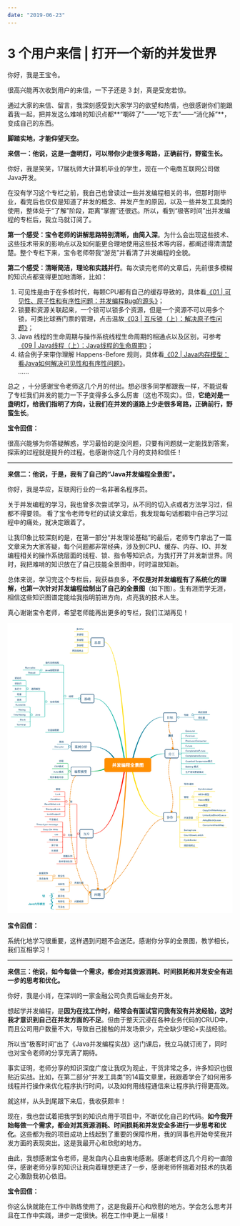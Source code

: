 ```yaml
---
date: "2019-06-23"
---  
```

      
# 3 个用户来信 | 打开一个新的并发世界
你好，我是王宝令。

很高兴能再次收到用户的来信，一下子还是 3 封，真是受宠若惊。

通过大家的来信、留言，我深刻感受到大家学习的欲望和热情，也很感谢你们能跟着我一起，把并发这么难啃的知识点都**“嚼碎了”——“吃下去”——“消化掉”**，变成自己的东西。

**脚踏实地，才能仰望天空。**

**来信一：他说，这是一盏明灯，可以带你少走很多弯路，正确前行，野蛮生长。**

你好，我是笑笑，17届杭师大计算机毕业的学生，现在一个电商互联网公司做 Java开发。

在没有学习这个专栏之前，我自己也曾读过一些并发编程相关的书，但那时刚毕业，看完后也仅仅是知道了并发的概念、并发产生的原因，以及一些并发工具类的使用，整体处于“了解”阶段，距离“掌握”还很远。所以，看到“极客时间”出并发编程的专栏后，我立马就订阅了。

**第一个感受：宝令老师的讲解思路特别清晰，由简入深**。为什么会出现这些技术、这些技术带来的影响点以及如何能更合理地使用这些技术等内容，都阐述得清清楚楚。整个专栏下来，宝令老师带我“游览”并看清了并发编程的全貌。

**第二个感受：清晰简洁，理论和实践并行**。每次读完老师的文章后，先前很多模糊的知识点都变得更加地清晰，比如：

1.  可见性是由于在多核时代，每颗CPU都有自己的缓存导致的，具体看[《01 | 可见性、原子性和有序性问题：并发编程Bug的源头》](https://time.geekbang.org/column/article/83682)；
2.  锁要和资源关联起来，一个锁可以锁多个资源，但是一个资源不可以用多个锁，可类比球赛门票的管理，点击温故[《03 | 互斥锁（上）：解决原子性问题》](https://time.geekbang.org/column/article/84344)；
3.  Java 线程的生命周期与操作系统线程生命周期的相通点以及区别，可参考[《09 | Java线程（上）：Java线程的生命周期》](https://time.geekbang.org/column/article/86366)；
4.  结合例子来带你理解 Happens-Before 规则，具体看[《02 | Java内存模型：看Java如何解决可见性和有序性问题》](https://time.geekbang.org/column/article/84017)。  
    ……

<!-- [[[read_end]]] -->

总之 ，十分感谢宝令老师这几个月的付出。想必很多同学都跟我一样，不能说看了专栏我们并发的能力一下子变得多么多么厉害（这也不现实）。但，**它绝对是一盏明灯，给我们指明了方向，让我们在并发的道路上少走很多弯路，正确前行，野蛮生长**。

**宝令回信：**

很高兴能够为你答疑解惑，学习最怕的是没问题，只要有问题就一定能找到答案，探索的过程就是提升的过程。也感谢你这几个月的支持和信任！

* * *

**来信二：他说，于是，我有了自己的“Java并发编程全景图”。**

你好，我是华应，互联网行业的一名非著名程序员。

关于并发编程的学习，我也曾多次尝试学习，从不同的切入点或者方法学习过，但都不得要领。 看了宝令老师专栏的试读文章后，我发现每句话都戳中自己学习过程中的痛处，就决定跟着了。

让我印象比较深刻的是，在第一部分“并发理论基础”的最后，老师专门拿出了一篇文章来为大家答疑，每个问题都非常经典，涉及到CPU、缓存、内存、IO、并发编程相关的操作系统层面的线程、锁、指令等知识点，为我打开了并发新世界。同时，我把难啃的知识放在了自己技能全景图中，时时温故知新。

总体来说，学习完这个专栏后，我获益良多，**不仅是对并发编程有了系统化的理解，也第一次针对并发编程绘制出了自己的全景图**（如下图）。生有涯而学无涯，相信这些知识图谱定能给我指明前进方向，点亮我的技术人生。

真心谢谢宝令老师，希望老师能再出更多的专栏，我们江湖再见！

![](./httpsstatic001geekbangorgresourceimagef224f2351fe16ea4d0533f1a3bc1d32a2624.png)

**宝令回信：**

系统化地学习很重要，这样遇到问题不会迷茫。感谢你分享的全景图，教学相长，我们互相学习！

* * *

**来信三：他说，如今每做一个需求，都会对其资源消耗、时间损耗和并发安全有进一步的思考和优化。**

你好，我是小肖，在深圳的一家金融公司负责后端业务开发。

想起学并发编程，是**因为在找工作时，经常会有面试官问我有没有并发经验，这时我才意识到自己在并发方面的不足**。但由于整天沉浸在各种业务代码的CRUD中，而且公司用户数量不大，导致自己接触的并发场景少，完全缺少理论+实战经验。

所以当“极客时间”出了《Java并发编程实战》这门课后，我立马就订阅了，同时也对宝令老师的分享充满了期待。

事实证明，老师分享的知识深度广度让我叹为观止，干货非常之多，许多知识也很贴近实战。比如，在第二部分“并发工具类”的14篇文章里，我跟着学会了如何用多线程并行操作来优化程序执行时间，以及如何用线程通信来让程序执行得更高效。

就这样，从头到尾跟下来后，我收获颇丰！

现在，我也尝试着把我学到的知识点用于项目中，不断优化自己的代码。**如今我开始每做一个需求，都会对其资源消耗、时间损耗和并发安全多进行一步思考和优化**。这些都为我的项目成功上线起到了重要的保障作用，我的同事也开始夸奖我并发方面的表现突出。这是我最开心和欣慰的地方。

由此，我想感谢宝令老师，是发自内心且由衷地感谢。感谢老师这几个月的一直陪伴，感谢老师分享的知识让我向着理想更进了一步，感谢老师怀揣着对技术的执着之心激励我初心依旧。

**宝令回信：**

你这么快就能在工作中熟练使用了，这是我最开心和欣慰的地方。学会怎么思考并且在工作中实践，进步一定很快。祝在工作中更上一层楼！
